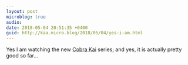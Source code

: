 ```yaml
---
layout: post
microblog: true
audio: 
date: 2018-05-04 20:51:35 +0400
guid: http://kaa.micro.blog/2018/05/04/yes-i-am.html
---
```

Yes I am watching the new [Cobra Kai](https://www.youtube.com/watch?v=_rB36UGoP4Y) series; and yes, it is actually pretty good so far…
